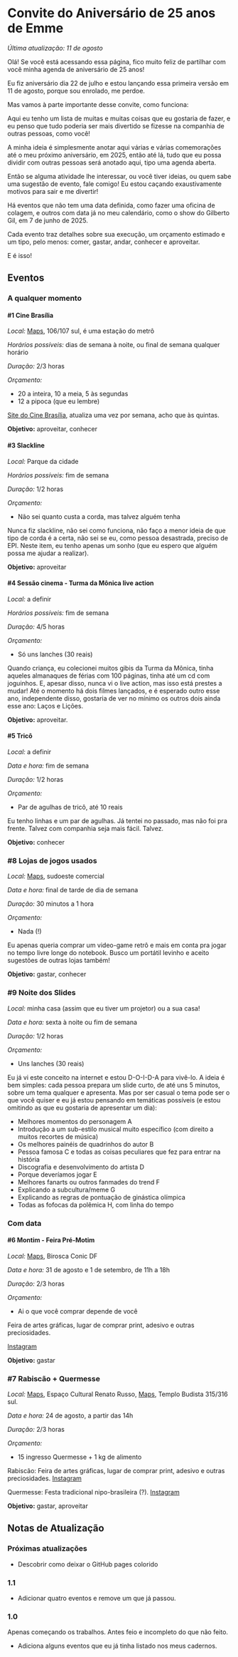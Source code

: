 # Convite do Aniversário de 25 anos de Emme

*Última atualização: 11 de agosto*

Olá! Se você está acessando essa página, fico muito feliz de partilhar com você minha agenda de aniversário de 25 anos!

Eu fiz aniversário dia 22 de julho e estou lançando essa primeira versão em 11 de agosto, porque sou enrolado, me perdoe.

Mas vamos à parte importante desse convite, como funciona:

Aqui eu tenho um lista de muitas e muitas coisas que eu gostaria de fazer, e eu penso que tudo poderia ser mais divertido se fizesse na companhia de outras pessoas, como você!

A minha ideia é simplesmente anotar aqui várias e várias comemorações até o meu próximo aniversário, em 2025, então até lá, tudo que eu possa dividir com outras pessoas será anotado aqui, tipo uma agenda aberta.

Então se alguma atividade lhe interessar, ou você tiver ideias, ou quem sabe uma sugestão de evento, fale comigo! Eu estou caçando exaustivamente motivos para sair e me divertir!

Há eventos que não tem uma data definida, como fazer uma oficina de colagem, e outros com data já no meu calendário, como o show do Gilberto Gil, em 7 de junho de 2025.

Cada evento traz detalhes sobre sua execução, um orçamento estimado e um tipo, pelo menos: comer, gastar, andar, conhecer e aproveitar.

E é isso!

## Eventos

### A qualquer momento

#### #1 Cine Brasília

*Local:* [Maps](https://maps.app.goo.gl/kZjuMKxjwgvca52W9), 106/107 sul, é uma estação do metrô

*Horários possíveis:* dias de semana à noite, ou final de semana qualquer horário

*Duração:* 2/3 horas

*Orçamento:*

* 20 a inteira, 10 a meia, 5 às segundas
* 12 a pipoca (que eu lembre)

[Site do Cine Brasília](https://cinebrasilia.com), atualiza uma vez por semana, acho que às quintas.

**Objetivo:** aproveitar, conhecer

#### #3 Slackline

*Local:* Parque da cidade

*Horários possíveis:* fim de semana

*Duração:* 1/2 horas

*Orçamento:*

* Não sei quanto custa a corda, mas talvez alguém tenha

Nunca fiz slackline, não sei como funciona, não faço a menor ideia de que tipo de corda é a certa, não sei se eu, como pessoa desastrada, preciso de EPI. Neste item, eu tenho apenas um sonho (que eu espero que alguém possa me ajudar a realizar).

**Objetivo:** aproveitar

#### #4 Sessão cinema - Turma da Mônica live action

*Local:* a definir

*Horários possíveis:* fim de semana

*Duração:* 4/5 horas

*Orçamento:*

* Só uns lanches (30 reais)

Quando criança, eu colecionei muitos gibis da Turma da Mônica, tinha aqueles almanaques de férias com 100 páginas, tinha até um cd com joguinhos. E, apesar disso, nunca vi o live action, mas isso está prestes a mudar! Até o momento há dois filmes lançados, e é esperado outro esse ano, independente disso, gostaria de ver no mínimo os outros dois ainda esse ano: Laços e Lições.

**Objetivo:** aproveitar.

#### #5 Tricô

*Local:* a definir

*Data e hora:* fim de semana

*Duração:* 1/2 horas

*Orçamento:*

* Par de agulhas de tricô, até 10 reais

Eu tenho linhas e um par de agulhas. Já tentei no passado, mas não foi pra frente. Talvez com companhia seja mais fácil. Talvez.

**Objetivo:** conhecer

### #8 Lojas de jogos usados

*Local:* [Maps](https://maps.app.goo.gl/kyUNHHai16yQhbdL9), sudoeste comercial

*Data e hora:* final de tarde de dia de semana

*Duração:* 30 minutos a 1 hora

*Orçamento:*

* Nada (!)

Eu apenas queria comprar um video-game retrô e mais em conta pra jogar no tempo livre longe do notebook. Busco um portátil levinho e aceito sugestões de outras lojas também!

**Objetivo:** gastar, conhecer

### #9 Noite dos Slides

*Local:* minha casa (assim que eu tiver um projetor) ou a sua casa!

*Data e hora:* sexta à noite ou fim de semana

*Duração:* 1/2 horas

*Orçamento:*

* Uns lanches (30 reais)

Eu já vi este conceito na internet e estou D-O-I-D-A para vivê-lo. A ideia é bem simples: cada pessoa prepara um slide curto, de até uns 5 minutos, sobre um tema qualquer e apresenta. Mas por ser casual o tema pode ser o que você quiser e eu já estou pensando em temáticas possíveis (e estou omitindo as que eu gostaria de apresentar um dia):

* Melhores momentos do personagem A
* Introdução a um sub-estilo musical muito específico (com direito a muitos recortes de música)
* Os melhores painéis de quadrinhos do autor B
* Pessoa famosa C e todas as coisas peculiares que fez para entrar na história
* Discografia e desenvolvimento do artista D
* Porque deveríamos jogar E
* Melhores fanarts ou outros fanmades do trend F
* Explicando a subcultura/meme G
* Explicando as regras de pontuação de ginástica olímpica
* Todas as fofocas da polêmica H, com linha do tempo

### Com data

#### #6 Montim - Feira Pré-Motim

*Local:* [Maps](https://maps.app.goo.gl/GafFJy6eif445EDP7), Birosca Conic DF

*Data e hora:* 31 de agosto e 1 de setembro, de 11h a 18h

*Duração:* 2/3 horas

*Orçamento:*

* Ai o que você comprar depende de você

Feira de artes gráficas, lugar de comprar print, adesivo e outras preciosidades.

[Instagram](https://www.instagram.com/edicoesmotim/)

**Objetivo:** gastar

### #7 Rabiscão + Quermesse


*Local:* [Maps](https://maps.app.goo.gl/fdyBtK4EwCeZoK3h6), Espaço Cultural Renato Russo, [Maps](https://maps.app.goo.gl/TQqrQHA2iCjEhWZs9), Templo Budista 315/316 sul.

*Data e hora:* 24 de agosto, a partir das 14h

*Duração:* 2/3 horas

*Orçamento:*

* 15 ingresso Quermesse + 1 kg de alimento

Rabiscão: Feira de artes gráficas, lugar de comprar print, adesivo e outras preciosidades. [Instagram](https://www.instagram.com/rabiscaoilustrado/)

Quermesse: Festa tradicional nipo-brasileira (?). [Instagram](https://www.instagram.com/budismodaterrapura/)

**Objetivo:** gastar, aproveitar

## Notas de Atualização

### Próximas atualizações

* Descobrir como deixar o GitHub pages colorido

### 1.1

* Adicionar quatro eventos e remove um que já passou.

### 1.0

Apenas começando os trabalhos. Antes feio e incompleto do que não feito.

* Adiciona alguns eventos que eu já tinha listado nos meus cadernos.
